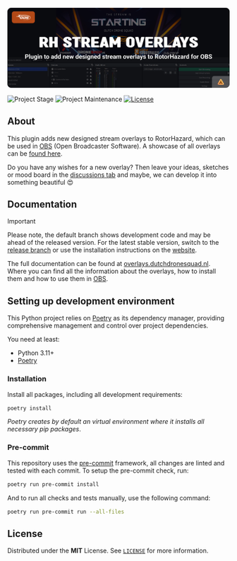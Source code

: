 <!-- Header -->
![alt Header of the Stream Overlays RH plugin](https://raw.githubusercontent.com/dutchdronesquad/rh-stream-overlays/main/assets/header_rh_stream_overlays-min.png)

<!-- PROJECT SHIELDS -->
![Project Stage][project-stage-shield]
![Project Maintenance][maintenance-shield]
[![License][license-shield]](LICENSE)

## About

This plugin adds new designed stream overlays to RotorHazard, which can be used in [OBS](https://obsproject.com) (Open Broadcaster Software). A showcase of all overlays can be [found here](https://overlays.dutchdronesquad.nl/overlays).

Do you have any wishes for a new overlay? Then leave your ideas, sketches or mood board in the [discussions tab](https://github.com/dutchdronesquad/rh-stream-overlays/discussions) and maybe, we can develop it into something beautiful 😍

## Documentation

> [!IMPORTANT]
> Please note, the default branch shows development code and may be ahead of the released version. For the latest stable version, switch to the [release branch][release-branch] or use the installation instructions on the [website].

The full documentation can be found at [overlays.dutchdronesquad.nl][website]. Where you can find all the information about the overlays, how to install them and how to use them in [OBS](https://obsproject.com).

## Setting up development environment

This Python project relies on [Poetry][poetry] as its dependency manager,
providing comprehensive management and control over project dependencies.

You need at least:

- Python 3.11+
- [Poetry][poetry-install]

### Installation

Install all packages, including all development requirements:

```bash
poetry install
```

_Poetry creates by default an virtual environment where it installs all necessary pip packages_.

### Pre-commit

This repository uses the [pre-commit][pre-commit] framework, all changes
are linted and tested with each commit. To setup the pre-commit check, run:

```bash
poetry run pre-commit install
```

And to run all checks and tests manually, use the following command:

```bash
poetry run pre-commit run --all-files
```

## License

Distributed under the **MIT** License. See [`LICENSE`](LICENSE) for more information.

<!-- LINKS -->
[license-shield]: https://img.shields.io/github/license/dutchdronesquad/rh-stream-overlays.svg
[maintenance-shield]: https://img.shields.io/maintenance/yes/2024.svg
[project-stage-shield]: https://img.shields.io/badge/project%20stage-experimental-yellow.svg

[release-branch]: https://github.com/dutchdronesquad/rh-stream-overlays/branches/all?query=release
[website]: https://overlays.dutchdronesquad.nl

[poetry-install]: https://python-poetry.org/docs/#installation
[poetry]: https://python-poetry.org
[pre-commit]: https://pre-commit.com
